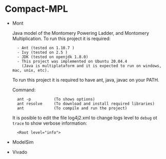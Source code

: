 # Compact-MPL

- Mont

	Java model of the Montomery Powering Ladder, and Montomery Multiplication.
	To run this project it is required:
		
		- Ant (tested on 1.10.7 )
		- Ivy (tested on 2.5 )
		- JDK (tested on openjdk 1.8.0)
		- This project was implemented on Ubuntu 20.04.4
		  (Java is multiplataform and it is expected to run on windows, mac, unix, etc).

	To run this project it is required to have ant, java, javac on your PATH.

	Command:

		ant -p			(To shows options)
		ant resolve		(To download and install required libraries)
		ant				(To compile and run the project)


	It is posible to edit the file log4j2.xml to change logs level to `debug` ot `trace` to show verbose information:

		<Root level="info">

- ModelSim
- Vivado
